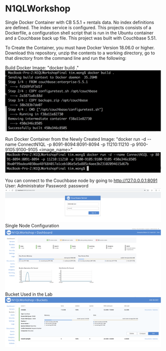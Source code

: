 # N1QLWorkshop
Single Docker Container with CB 5.5.1 + rentals data.  No index definitions are defined.  The index service is configured.
This projects consists of a Dockerfile, a configuration shell script that is run in the Ubuntu container and a Couchbase back up file.  This project was built with Couchbase 5.51.  

To Create the Container, you must have Docker Version 18.06.0 or higher.  Download this repository, unzip the contents to a working directory, go to that directory from the command line and run the following:

Build Docker Image:
"docker build ."
![alt text](https://github.com/roadgoat/N1QLWorkshop/blob/master/DockerBuild.png)

Run Docker Container from the Newly Created Image:
"docker run -d --name ConnectN1QL -p 8091-8094:8091-8094 -p 11210:11210 -p 9100-9105:9100-9105 <image_name>" 
![alt text](https://github.com/roadgoat/N1QLWorkshop/blob/master/DockerRun.png)

You can connect to the Couchbase node by going to http://127.0.0.0.1:8091  
User: Administrator
Password: password
![alt text](https://github.com/roadgoat/N1QLWorkshop/blob/master/CBLogin.png)
Single Node Configuration
![alt text](https://github.com/roadgoat/N1QLWorkshop/blob/master/Cluster.png)
Bucket Used in the Lab
![alt text](https://github.com/roadgoat/N1QLWorkshop/blob/master/rentals.png)

